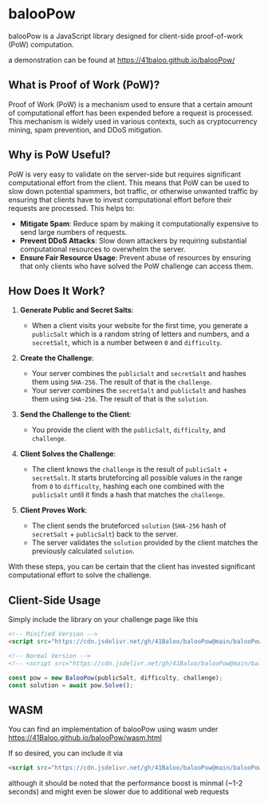 # balooPow

balooPow is a JavaScript library designed for client-side proof-of-work (PoW) computation.

a demonstration can be found at https://41baloo.github.io/balooPow/

## What is Proof of Work (PoW)?

Proof of Work (PoW) is a mechanism used to ensure that a certain amount of computational effort has been expended before a request is processed. This mechanism is widely used in various contexts, such as cryptocurrency mining, spam prevention, and DDoS mitigation.

## Why is PoW Useful?

PoW is very easy to validate on the server-side but requires significant computational effort from the client. This means that PoW can be used to slow down potential spammers, bot traffic, or otherwise unwanted traffic by ensuring that clients have to invest computational effort before their requests are processed. This helps to:

- **Mitigate Spam**: Reduce spam by making it computationally expensive to send large numbers of requests.
- **Prevent DDoS Attacks**: Slow down attackers by requiring substantial computational resources to overwhelm the server.
- **Ensure Fair Resource Usage**: Prevent abuse of resources by ensuring that only clients who have solved the PoW challenge can access them.

## How Does It Work?

1. **Generate Public and Secret Salts**:
   - When a client visits your website for the first time, you generate a `publicSalt` which is a random string of letters and numbers, and a `secretSalt`, which is a number between `0` and `difficulty`.
   
2. **Create the Challenge**:
   - Your server combines the `publicSalt` and `secretSalt` and hashes them using `SHA-256`. The result of that is the `challenge`.
   - Your server combines the `secretSalt` and `publicSalt` and hashes them using `SHA-256`. The result of that is the `solution`.
   
3. **Send the Challenge to the Client**:
   - You provide the client with the `publicSalt`, `difficulty`, and `challenge`.

4. **Client Solves the Challenge**:
   - The client knows the `challenge` is the result of `publicSalt` + `secretSalt`. It starts bruteforcing all possible values in the range from `0` to `difficulty`, hashing each one combined with the `publicSalt` until it finds a hash that matches the `challenge`.

5. **Client Proves Work**:
   - The client sends the bruteforced `solution` (`SHA-256` hash of `secretSalt` + `publicSalt`) back to the server.
   - The server validates the `solution` provided by the client matches the previously calculated `solution`.

With these steps, you can be certain that the client has invested significant computational effort to solve the challenge.

## Client-Side Usage

Simply include the library on your challenge page like this
```html
<!-- Minified Version -->
<script src="https://cdn.jsdelivr.net/gh/41Baloo/balooPow@main/balooPow.min.js"></script>

<!-- Normal Version -->
<!-- <script src="https://cdn.jsdelivr.net/gh/41Baloo/balooPow@main/balooPow.min.js"></script> -->
```

```js
const pow = new BalooPow(publicSalt, difficulty, challenge);
const solution = await pow.Solve();
```

## WASM

You can find an implementation of balooPow using wasm under https://41Baloo.github.io/balooPow/wasm.html

If so desired, you can include it via 

```html
<script src="https://cdn.jsdelivr.net/gh/41Baloo/balooPow@main/balooPow.wasm.min.js"></script>
```

although it should be noted that the performance boost is minmal (~1-2 seconds) and might even be slower due to additional web requests